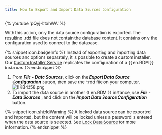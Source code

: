 ```yaml
---
title: How to Export and Import Data Sources Configuration
---
```

{% youtube 'pQyj-btxhWA' %}

With this action, only the data source configuration is exported. The resulting .rdd file does not contain the database content. It contains only the configuration used to connect to the database.

{% snippet icon.badgeInfo %}
Instead of exporting and importing data sources and options separately, it is possible to create a custom installer. Our [Custom Installer Service](/rdm/windows/installation/client/custom-installer-service/) replicates the configuration of a {{ en.RDM }} instance.
{% endsnippet %}

1. From ***File - Data Sources***, click on the ***Export Data Source Configuration*** button, then save the *.rdd file on your computer.  
![!!KB4258.png](https://webdevolutions.azureedge.net/docs/en/kb/KB4258.png)
1. To import the data source in another {{ en.RDM }} instance, use ***File - Data Sources*** , and click on the ***Import Data Source Configuration*** button.

{% snippet icon.shieldWarning %}
A locked data source can be exported and imported, but the content will be locked unless a password is entered when the data source is selected. See [Lock Data Source](/rdm/windows/data-sources/lock/) for more information.
{% endsnippet %}
